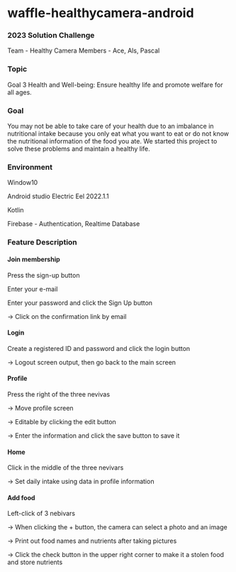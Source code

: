 # waffle-healthycamera-android

### 2023 Solution Challenge
Team - Healthy Camera
Members - Ace, Als, Pascal

### Topic
Goal 3 Health and Well-being: Ensure healthy life and promote welfare for all ages.
### Goal
You may not be able to take care of your health due to an imbalance in nutritional intake because you only eat what you want to eat or do not know the         nutritional information of the food you ate. We started this project to solve these problems and maintain a healthy life.

### Environment
Window10

Android studio Electric Eel 2022.1.1

Kotlin

Firebase - Authentication, Realtime Database


### Feature Description


#### Join membership

Press the sign-up button

Enter your e-mail

Enter your password and click the Sign Up button

-> Click on the confirmation link by email


#### Login

Create a registered ID and password and click the login button

-> Logout screen output, then go back to the main screen


#### Profile

Press the right of the three nevivas

-> Move profile screen

-> Editable by clicking the edit button

-> Enter the information and click the save button to save it


#### Home

Click in the middle of the three nevivars

-> Set daily intake using data in profile information


#### Add food

Left-click of 3 nebivars

-> When clicking the + button, the camera can select a photo and an image

-> Print out food names and nutrients after taking pictures

-> Click the check button in the upper right corner to make it a stolen food and store nutrients
